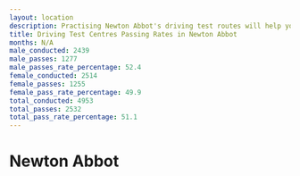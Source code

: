 ```yaml
---
layout: location
description: Practising Newton Abbot's driving test routes will help you become more confident in your gear-changing abilities.
title: Driving Test Centres Passing Rates in Newton Abbot
months: N/A
male_conducted: 2439
male_passes: 1277
male_passes_rate_percentage: 52.4
female_conducted: 2514
female_passes: 1255
female_pass_rate_percentage: 49.9
total_conducted: 4953
total_passes: 2532
total_pass_rate_percentage: 51.1
---
```


# Newton Abbot
